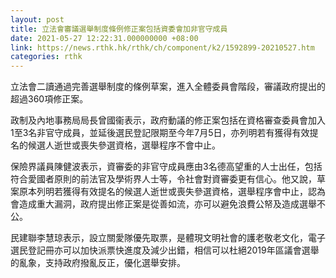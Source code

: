 ```yaml
---
layout: post
title: 立法會審議選舉制度條例修正案包括資委會加非官守成員
date: 2021-05-27 12:22:31.000000000 +08:00
link: https://news.rthk.hk/rthk/ch/component/k2/1592899-20210527.htm
categories: rthk
---
```


立法會二讀通過完善選舉制度的條例草案，進入全體委員會階段，審議政府提出的超過360項修正案。

政制及內地事務局局長曾國衞表示，政府動議的修正案包括在資格審查委員會加入1至3名非官守成員，並延後選民登記限期至今年7月5日，亦列明若有獲得有效提名的候選人逝世或喪失參選資格，選舉程序不會中止。

保險界議員陳健波表示，資審委的非官守成員應由3名德高望重的人士出任，包括符合愛國者原則的前法官及學術界人士等，令社會對資審委更有信心。他又說，草案原本列明若獲得有效提名的候選人逝世或喪失參選資格，選舉程序會中止，認為會造成重大漏洞，政府提出修正案是從善如流，亦可以避免浪費公帑及造成選舉不公。

民建聯李慧琼表示，設立關愛隊優先取票，是體現文明社會的護老敬老文化，電子選民登記冊亦可以加快派票快進度及減少出錯，相信可以杜絕2019年區議會選舉的亂象，支持政府撥亂反正，優化選舉安排。
